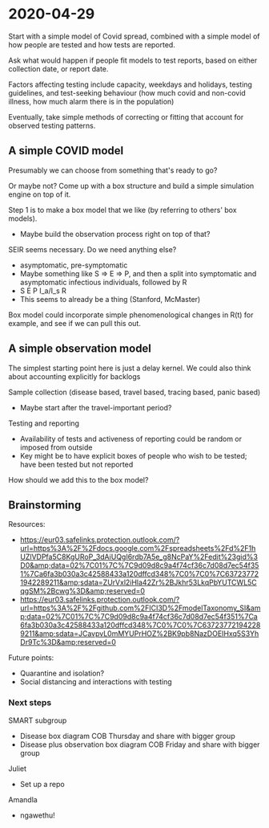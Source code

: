 # 2020-04-29

Start with a simple model of Covid spread, combined with a simple
model of how people are tested and how tests are reported.

Ask what would happen if people fit models to test reports, based on
either collection date, or report date.

Factors affecting testing include capacity, weekdays and holidays,
testing guidelines, and test-seeking behaviour (how much covid and
non-covid illness, how much alarm there is in the population)

Eventually, take simple methods of correcting or fitting that account
for observed testing patterns.

## A simple COVID model

Presumably we can choose from something that's ready to go?

Or maybe not? Come up with a box structure and build a simple
simulation engine on top of it.

Step 1 is to make a box model that we like (by referring to others' box models).
* Maybe build the observation process right on top of that?

SEIR seems necessary. Do we need anything else?
* asymptomatic, pre-symptomatic
* Maybe something like S => E => P, and then a split into symptomatic
and asymptomatic infectious individuals, followed by R
* S E P I_a/I_s R
* This seems to already be a thing (Stanford, McMaster)

Box model could incorporate simple phenomenological changes in R(t)
for example, and see if we can pull this out.

## A simple observation model

The simplest starting point here is just a delay kernel. We could also
think about accounting explicitly for backlogs

Sample collection (disease based, travel based, tracing based, panic based)
* Maybe start after the travel-important period?

Testing and reporting
* Availability of tests and activeness of reporting could be random or
imposed from outside
* Key might be to have explicit boxes of people who wish to be tested;
have been tested but not reported

How should we add this to the box model?

## Brainstorming

Resources:
* https://eur03.safelinks.protection.outlook.com/?url=https%3A%2F%2Fdocs.google.com%2Fspreadsheets%2Fd%2F1hUZlVDPfa5C8KgURoP_3dAiUQgI6rdb7A5e_g8NcPaY%2Fedit%23gid%3D0&amp;data=02%7C01%7C%7C9d09d8c9a4f74cf36c7d08d7ec54f351%7Ca6fa3b030a3c42588433a120dffcd348%7C0%7C0%7C637237721942289211&amp;sdata=ZUrVxl2iHla42Zr%2BJkhr53LkqPbYUTCWL5CqgSM%2Bcwg%3D&amp;reserved=0
* https://eur03.safelinks.protection.outlook.com/?url=https%3A%2F%2Fgithub.com%2FICI3D%2FmodelTaxonomy_SI&amp;data=02%7C01%7C%7C9d09d8c9a4f74cf36c7d08d7ec54f351%7Ca6fa3b030a3c42588433a120dffcd348%7C0%7C0%7C637237721942289211&amp;sdata=JCavpvL0mMYUPrHOZ%2BK9pb8NazDOEIHxq5S3YhDr9Tc%3D&amp;reserved=0

Future points:
* Quarantine and isolation?
* Social distancing and interactions with testing

### Next steps

SMART subgroup
* Disease box diagram COB Thursday and share with bigger group
* Disease plus observation box diagram COB Friday and share with bigger group

Juliet
* Set up a repo

Amandla
* ngawethu!
